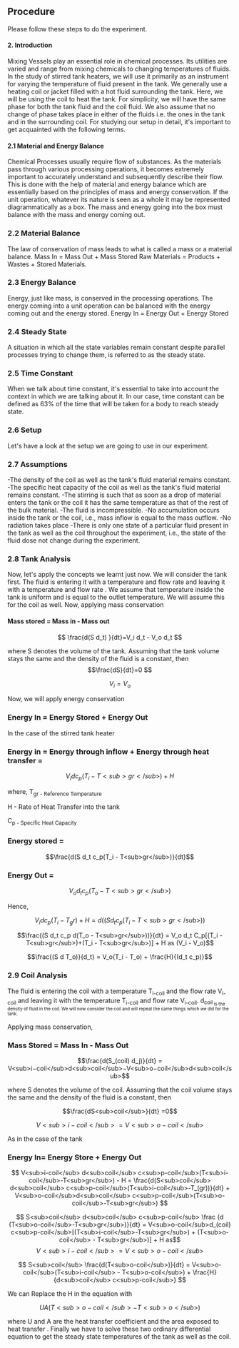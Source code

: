## Procedure

Please follow these steps to do the experiment.

#### 2. Introduction

Mixing Vessels play an essential role in chemical processes. Its utilities are varied and range from mixing chemicals to changing temperatures of fluids. In the study of stirred tank heaters, we will use it primarily as an instrument for varying the temperature of fluid present in the tank. We generally use a heating coil or jacket filled with a hot fluid surrounding the tank. Here, we will be using the coil to heat the tank. For simplicity, we will have the same phase for both the tank fluid and the coil fluid. We also assume that no change of phase takes place in either of the fluids i.e. the ones in the tank and in the surrounding coil. For studying our setup in detail, it's important to get acquainted with the following terms.

#### 2.1 Material and Energy Balance

Chemical Processes usually require flow of substances. As the materials pass through various processing operations, it becomes extremely important to accurately understand and subsequently describe their flow. This is done with the help of material and energy balance which are essentially based on the principles of mass and energy conservation. If the unit operation, whatever its nature is seen as a whole it may be represented diagrammatically as a box. The mass and energy going into the box must balance with the mass and energy coming out.
### 2.2 Material Balance
The law of conservation of mass leads to what is called a mass or a material balance.
Mass In = Mass Out + Mass Stored Raw Materials = Products + Wastes + Stored Materials.

### 2.3 Energy Balance
Energy, just like mass, is conserved in the processing operations. The energy coming into a unit operation can be balanced with the energy coming out and the energy stored.
Energy In = Energy Out + Energy Stored
### 2.4 Steady State
A situation in which all the state variables remain constant despite parallel processes trying to change them, is referred to as the steady state.
### 2.5 Time Constant
When we talk about time constant, it's essential to take into account the context in which we are talking about it. In our case, time constant can be defined as 63% of the time that will be taken for a body to reach steady state.
### 2.6 Setup
Let's have a look at the setup we are going to use in our experiment.
### 2.7 Assumptions
-The density of the coil as well as the tank's fluid material remains constant.
-The specific heat capacity of the coil as well as the tank's fluid material remains constant.
-The stirring is such that as soon as a drop of material enters the tank or the coil it has the same temperature as that of the rest of the bulk material.
-The fluid is incompressible.
-No accumulation occurs inside the tank or the coil, i.e., mass inflow is equal to the mass outflow.
-No radiation takes place
-There is only one state of a particular fluid present in the tank as well as the coil throughout the experiment, i.e., the state of the fluid dose not change during the experiment.
### 2.8 Tank Analysis
Now, let's apply the concepts we learnt just now. We will consider the tank first. The fluid is entering it with a temperature and flow rate and leaving it with a temperature and flow rate . We assume that temperature inside the tank is uniform and is equal to the outlet temperature. We will assume this for the coil as well. Now, applying mass conservation
#### Mass stored = Mass in - Mass out
$$ \frac{d(S d_t) }{dt}=V_i d_t - V_o d_t $$

where S denotes the volume of the tank. Assuming that the tank volume stays the same and the density of the fluid is a constant, then
$$\frac{dS}{dt}=0 $$

$$ V_i = V_o $$

Now, we will apply energy conservation
### Energy In = Energy Stored + Energy Out
In the case of the stirred tank heater
### Energy in = Energy through inflow + Energy through heat transfer = 

$$V_i d c_p(T_i - T<sub>gr</sub>) + H$$

where,
T<sub>gr - Reference Temperature
 
H - Rate of Heat Transfer into the tank
 
C<sub>p - Specific Heat Capacity
 
 
### Energy stored = 
 
$$\frac{d(S d_t c_p(T_i - T<sub>gr</sub>)}{dt}$$
 
### Energy Out = 

 $$V_o d_t c_p(T_o - T<sub>gr</sub>)$$
 
 Hence,
 
$$V_i d c_p(T_i - T_gr) + H = d((S d_t c_p(T_i - T<sub>gr</sub>))$$

 $$\frac{(S d_t c_p d(T_o - T<sub>gr</sub>))}{dt} = V_o d_t C_p[(T_i - T<sub>gr</sub>)+(T_i - T<sub>gr</sub>)] + H as (V_i - V_o)$$
 
$$\frac{(S d T_o)}{d_t} = V_o(T_i - T_o) + \frac{H}{(d_t c_p)}$$

 ### 2.9 Coil Analysis
 
 The fluid is entering the coil with a temperature T<sub>i-coil</sub> and the flow rate V<sub>i-coil</sub> and leaving it with the temperature T<sub>i-coil</sub> and flow rate V<sub>i-coil</sub>. d<sub>coil<sub> is the density of fluid in the coil. We will now consider the coil and will repeat the same things which we did for the tank.
 
 Applying mass conservation,
 ### Mass Stored = Mass In - Mass Out
 
 $$\frac{d(S_(coil) d_j)}{dt} = V<sub>i−coil</sub>d<sub>coil</sub>−V<sub>o−coil</sub>d<sub>coil</sub>$$
 
 where S denotes the volume of the coil. Assuming that the coil volume stays the same and the density of the fluid is a constant, then
 
$$\frac{dS<sub>coil</sub>}{dt} =0$$
 
$$V<sub>i-coil</sub> = V<sub>o-coil</sub>$$
 
 As in the case of the tank
 ### Energy In= Energy Store + Energy Out
  $$ V<sub>i-coil</sub> d<sub>coil</sub> c<sub>p-coil</sub>(T<sub>i-coil</sub>-T<sub>gr</sub>) - H = \frac{d(S<sub>coil</sub> d<sub>coil</sub> c<sub>p-coil</sub>(T<sub>i-coil</sub>-T_(gr))}{dt} + V<sub>o-coil</sub>d<sub>coil</sub> c<sub>p-coil</sub>(T<sub>o-coil</sub>-T<sub>gr</sub>) $$
 
 $$ S<sub>coil</sub> d<sub>coil</sub> c<sub>p-coil</sub> \frac {d (T<sub>o-coil</sub>-T<sub>gr</sub>)}{dt} = V<sub>o-coil</sub>d_(coil) c<sub>p-coil</sub>[(T<sub>i-coil</sub>-T<sub>gr</sub>) + (T<sub>o-coil</sub> - T<sub>gr</sub>)] + H as$$
 $$V<sub>i-coil</sub> = V<sub>o-coil</sub> $$
 
  $$ S<sub>coil</sub> \frac{d(T<sub>o-coil</sub>)}{dt} = V<sub>o-coil</sub>(T<sub>i-coil</sub> - T<sub>o-coil</sub>) + \frac{H}{d<sub>coil</sub> c<sub>p-coil</sub>} $$
 
 We can Replace the H in the equation with
 
 $$UA(T<sub>o-coil</sub> - T<sub>o</sub>)$$ 
 
 where U and A are the heat transfer coefficient and the area exposed to heat transfer .
 Finally we have to solve these two ordinary differential equation to get the steady state temperatures of the tank as well as the coil.
 
